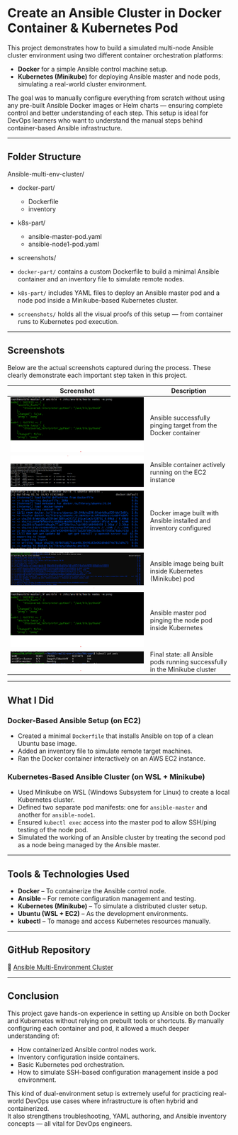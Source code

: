 # Create an Ansible Cluster in Docker Container & Kubernetes Pod

This project demonstrates how to build a simulated multi-node Ansible cluster environment using two different container orchestration platforms:

- **Docker** for a simple Ansible control machine setup. 
- **Kubernetes (Minikube)** for deploying Ansible master and node pods, simulating a real-world cluster environment.

The goal was to manually configure everything from scratch without using any pre-built Ansible Docker images or Helm charts — ensuring complete control and better understanding of each step. This setup is ideal for DevOps learners who want to understand the manual steps behind container-based Ansible infrastructure.

---

##  Folder Structure

Ansible-multi-env-cluster/

- docker-part/
  - Dockerfile
  - inventory

- k8s-part/
  - ansible-master-pod.yaml
  - ansible-node1-pod.yaml

- screenshots/


- `docker-part/` contains a custom Dockerfile to build a minimal Ansible container and an inventory file to simulate remote nodes.
- `k8s-part/` includes YAML files to deploy an Ansible master pod and a node pod inside a Minikube-based Kubernetes cluster.
- `screenshots/` holds all the visual proofs of this setup — from container runs to Kubernetes pod execution.

---

##  Screenshots

Below are the actual screenshots captured during the process. These clearly demonstrate each important step taken in this project.


| Screenshot | Description |
|------------|-------------|
| ![ansible-container-ping-docker](./screenshots/ansible-container-ping-docker.png) | Ansible successfully pinging target from the Docker container |
| ![ansible-container-running-docker](./screenshots/ansible-container-running-docker.png) | Ansible container actively running on the EC2 instance |
| ![ansible-image-build-docker](./screenshots/ansible-image-build-docker.png) | Docker image built with Ansible installed and inventory configured |
| ![ansible-image-build-k8s](./screenshots/ansible-image-build-k8s.png) | Ansible image being built inside Kubernetes (Minikube) pod |
| ![ansible-pod-ping-k8s](./screenshots/ansible-pod-ping-k8s.png) | Ansible master pod pinging the node pod inside Kubernetes |
| ![ansible-pod-running-k8s](./screenshots/ansible-pod-running-k8s.png) | Final state: all Ansible pods running successfully in the Minikube cluster |

---

##  What I Did

###  Docker-Based Ansible Setup (on EC2)

- Created a minimal `Dockerfile` that installs Ansible on top of a clean Ubuntu base image. 
- Added an inventory file to simulate remote target machines. 
- Ran the Docker container interactively on an AWS EC2 instance.

###  Kubernetes-Based Ansible Cluster (on WSL + Minikube)

- Used Minikube on WSL (Windows Subsystem for Linux) to create a local Kubernetes cluster. 
- Defined two separate pod manifests: one for `ansible-master` and another for `ansible-node1`. 
- Ensured `kubectl exec` access into the master pod to allow SSH/ping testing of the node pod. 
- Simulated the working of an Ansible cluster by treating the second pod as a node being managed by the Ansible master.

---

## Tools & Technologies Used

- **Docker** – To containerize the Ansible control node. 
- **Ansible** – For remote configuration management and testing. 
- **Kubernetes (Minikube)** – To simulate a distributed cluster setup. 
- **Ubuntu (WSL + EC2)** – As the development environments. 
- **kubectl** – To manage and access Kubernetes resources manually.

---

##  GitHub Repository

🔗 [Ansible Multi-Environment Cluster](https://github.com/shreya-singh27/Ansible-multi-env-cluster.git)

---

##  Conclusion

This project gave hands-on experience in setting up Ansible on both Docker and Kubernetes without relying on prebuilt tools or shortcuts. By manually configuring each container and pod, it allowed a much deeper understanding of:

- How containerized Ansible control nodes work. 
- Inventory configuration inside containers. 
- Basic Kubernetes pod orchestration. 
- How to simulate SSH-based configuration management inside a pod environment.

This kind of dual-environment setup is extremely useful for practicing real-world DevOps use cases where infrastructure is often hybrid and containerized.  
It also strengthens troubleshooting, YAML authoring, and Ansible inventory concepts — all vital for DevOps engineers.

